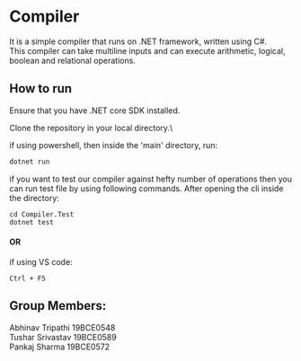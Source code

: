 # Compiler

It is a simple compiler that runs on .NET framework, written using C#.  
This compiler can take multiline inputs and can execute arithmetic, logical, boolean and relational operations.

## How to run

Ensure that you have .NET core SDK installed.

Clone the repository in your local directory.\

if using powershell, then inside the 'main' directory, run:

```powershell
dotnet run
```

if you want to test our compiler against hefty number of operations then you can run test file by using following commands.
After opening the cli inside the directory:
```
cd Compiler.Test
dotnet test
```

#### OR

if using VS code: 

```vscode
Ctrl + F5
```

## Group Members: 

Abhinav Tripathi 19BCE0548\
Tushar Srivastav 19BCE0589\
Pankaj Sharma 19BCE0572 


